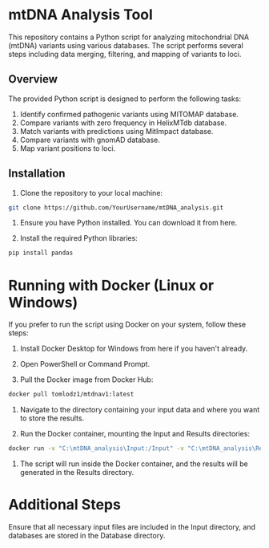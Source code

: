# mtDNA Analysis Tool

This repository contains a Python script for analyzing mitochondrial DNA (mtDNA) variants using various databases. The script performs several steps including data merging, filtering, and mapping of variants to loci.

## Overview

The provided Python script is designed to perform the following tasks:

1. Identify confirmed pathogenic variants using MITOMAP database.
2. Compare variants with zero frequency in HelixMTdb database.
3. Match variants with predictions using MitImpact database.
4. Compare variants with gnomAD database.
5. Map variant positions to loci.

## Installation

1. Clone the repository to your local machine:

```bash
git clone https://github.com/YourUsername/mtDNA_analysis.git
```
1. Ensure you have Python installed. You can download it from here.

2. Install the required Python libraries:

```bash
pip install pandas
```

# Running with Docker (Linux or Windows)

If you prefer to run the script using Docker on your system, follow these steps:

1. Install Docker Desktop for Windows from here if you haven't already.

2. Open PowerShell or Command Prompt.

3. Pull the Docker image from Docker Hub:
   
```bash
docker pull tomlodz1/mtdnav1:latest
```

1. Navigate to the directory containing your input data and where you want to store the results. 

2. Run the Docker container, mounting the Input and Results directories:
   
```bash
docker run -v "C:\mtDNA_analysis\Input:/Input" -v "C:\mtDNA_analysis\Results:/Results" tomlodz1/mtdnav1:latest
```

1. The script will run inside the Docker container, and the results will be generated in the Results directory.

# Additional Steps
Ensure that all necessary input files are included in the Input directory, and databases are stored in the Database directory.

